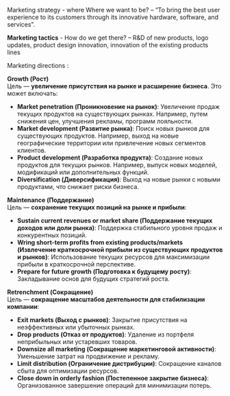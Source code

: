 Marketing strategy - where Where we want to be? – “To bring the best user experience to its customers through its innovative hardware, software, and services”.

**Marketing tactics** - How do we get there? – R&D of new products, logo updates, product design innovation, innovation of the existing products lines

Marketing directions : 

**Growth (Рост)**  
Цель — **увеличение присутствия на рынке и расширение бизнеса**. Это может включать:
- **Market penetration (Проникновение на рынок)**: Увеличение продаж текущих продуктов на существующих рынках. Например, путем снижения цен, улучшения рекламы, программ лояльности.
- **Market development (Развитие рынка)**: Поиск новых рынков для существующих продуктов. Например, выход на новые географические территории или привлечение новых сегментов клиентов.
- **Product development (Разработка продукта)**: Создание новых продуктов для текущих рынков. Например, выпуск новых моделей, модификаций или дополнительных функций.
- **Diversification (Диверсификация)**: Выход на новые рынки с новыми продуктами, что снижает риски бизнеса.

**Maintenance (Поддержание)**   
Цель — **сохранение текущих позиций на рынке и прибыли**:
- **Sustain current revenues or market share (Поддержание текущих доходов или доли рынка)**: Поддержка стабильного уровня продаж и конкурентных позиций.
- **Wring short-term profits from existing products/markets (Извлечение краткосрочной прибыли из существующих продуктов и рынков)**: Использование текущих ресурсов для максимизации прибыли в краткосрочной перспективе.
- **Prepare for future growth (Подготовка к будущему росту)**: Закладывание основ для будущих стратегий роста.
    
**Retrenchment (Сокращение)**  
Цель — **сокращение масштабов деятельности для стабилизации компании**:
- **Exit markets (Выход с рынков)**: Закрытие присутствия на неэффективных или убыточных рынках.
- **Drop products (Отказ от продуктов)**: Удаление из портфеля неприбыльных или устаревших товаров.
- **Downsize all marketing (Сокращение маркетинговой активности)**: Уменьшение затрат на продвижение и рекламу.
- **Limit distribution (Ограничение дистрибуции)**: Сокращение каналов сбыта для оптимизации ресурсов.
- **Close down in orderly fashion (Постепенное закрытие бизнеса)**: Организованное завершение операций для минимизации потерь.
